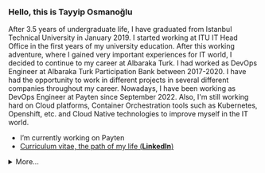 ### Hello, this is **Tayyip Osmanoğlu**

After 3.5 years of undergraduate life, I have graduated from Istanbul Technical University in January 2019. I started working at ITU IT Head Office in the first years of my university education. After this working adventure, where I gained very important experiences for IT world, I decided to continue to my career at Albaraka Turk. I had worked as DevOps Engineer at Albaraka Turk Participation Bank between 2017-2020. I have had the opportunity to work in different projects in several different companies throughout my career. Nowadays, I have been working as DevOps Engineer at Payten since September 2022. Also, I'm still working hard on Cloud platforms, Container Orchestration tools such as Kubernetes, Openshift, etc. and Cloud Native technologies to improve myself in the IT world.

- I’m currently working on Payten
- [Curriculum vitae, the path of my life (**LinkedIn**)](https://linkedin.com/in/tayyiposmanoglu/)

<details>
  <summary>More...</summary>
  <img src="https://github-readme-stats.vercel.app/api?username=tayyiposmanoglu&show_icons=true&count_private=true&theme=dark" />
</details>
